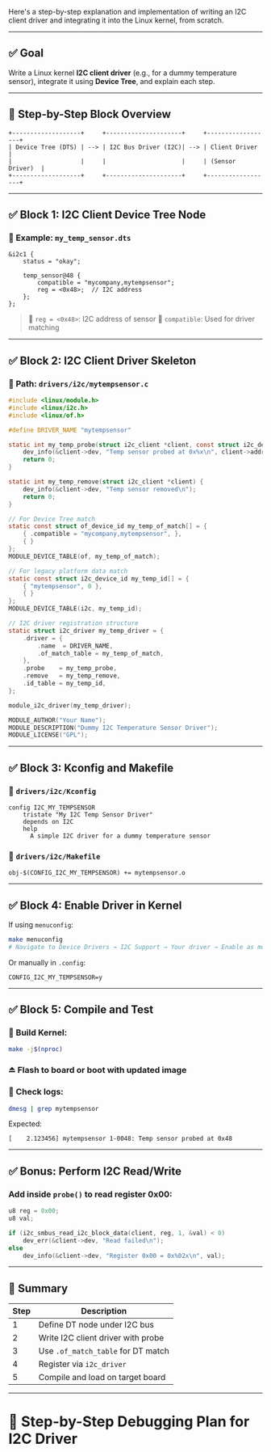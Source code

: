 Here's a step-by-step explanation and implementation of writing an I2C client driver and integrating it into the Linux kernel, from scratch.

---

## ✅ Goal

Write a Linux kernel **I2C client driver** (e.g., for a dummy temperature sensor), integrate it using **Device Tree**, and explain each step.

---

## 🧱 Step-by-Step Block Overview

```
+-------------------+     +---------------------+     +------------------+
| Device Tree (DTS) | --> | I2C Bus Driver (I2C)| --> | Client Driver    |
|                   |     |                     |     | (Sensor Driver)  |
+-------------------+     +---------------------+     +------------------+
```

---

## ✅ Block 1: I2C Client Device Tree Node

### 📄 Example: `my_temp_sensor.dts`

```dts
&i2c1 {
    status = "okay";

    temp_sensor@48 {
        compatible = "mycompany,mytempsensor";
        reg = <0x48>;  // I2C address
    };
};
```

> 📌 `reg = <0x48>`: I2C address of sensor
> 📌 `compatible`: Used for driver matching

---

## ✅ Block 2: I2C Client Driver Skeleton

### 📁 Path: `drivers/i2c/mytempsensor.c`

```c
#include <linux/module.h>
#include <linux/i2c.h>
#include <linux/of.h>

#define DRIVER_NAME "mytempsensor"

static int my_temp_probe(struct i2c_client *client, const struct i2c_device_id *id) {
    dev_info(&client->dev, "Temp sensor probed at 0x%x\n", client->addr);
    return 0;
}

static int my_temp_remove(struct i2c_client *client) {
    dev_info(&client->dev, "Temp sensor removed\n");
    return 0;
}

// For Device Tree match
static const struct of_device_id my_temp_of_match[] = {
    { .compatible = "mycompany,mytempsensor", },
    { }
};
MODULE_DEVICE_TABLE(of, my_temp_of_match);

// For legacy platform data match
static const struct i2c_device_id my_temp_id[] = {
    { "mytempsensor", 0 },
    { }
};
MODULE_DEVICE_TABLE(i2c, my_temp_id);

// I2C driver registration structure
static struct i2c_driver my_temp_driver = {
    .driver = {
        .name  = DRIVER_NAME,
        .of_match_table = my_temp_of_match,
    },
    .probe    = my_temp_probe,
    .remove   = my_temp_remove,
    .id_table = my_temp_id,
};

module_i2c_driver(my_temp_driver);

MODULE_AUTHOR("Your Name");
MODULE_DESCRIPTION("Dummy I2C Temperature Sensor Driver");
MODULE_LICENSE("GPL");
```

---

## ✅ Block 3: Kconfig and Makefile

### 📄 `drivers/i2c/Kconfig`

```kconfig
config I2C_MY_TEMPSENSOR
    tristate "My I2C Temp Sensor Driver"
    depends on I2C
    help
      A simple I2C driver for a dummy temperature sensor
```

### 📄 `drivers/i2c/Makefile`

```make
obj-$(CONFIG_I2C_MY_TEMPSENSOR) += mytempsensor.o
```

---

## ✅ Block 4: Enable Driver in Kernel

If using `menuconfig`:

```bash
make menuconfig
# Navigate to Device Drivers → I2C Support → Your driver → Enable as module or built-in
```

Or manually in `.config`:

```config
CONFIG_I2C_MY_TEMPSENSOR=y
```

---

## ✅ Block 5: Compile and Test

### 🔧 Build Kernel:

```bash
make -j$(nproc)
```

### ⏏ Flash to board or boot with updated image

### 📜 Check logs:

```bash
dmesg | grep mytempsensor
```

Expected:

```
[    2.123456] mytempsensor 1-0048: Temp sensor probed at 0x48
```

---

## ✅ Bonus: Perform I2C Read/Write

### Add inside `probe()` to read register 0x00:

```c
u8 reg = 0x00;
u8 val;

if (i2c_smbus_read_i2c_block_data(client, reg, 1, &val) < 0)
    dev_err(&client->dev, "Read failed\n");
else
    dev_info(&client->dev, "Register 0x00 = 0x%02x\n", val);
```

---

## 🧠 Summary

| Step | Description                        |
| ---- | ---------------------------------- |
| 1    | Define DT node under I2C bus       |
| 2    | Write I2C client driver with probe |
| 3    | Use `.of_match_table` for DT match |
| 4    | Register via `i2c_driver`          |
| 5    | Compile and load on target board   |

---

🧩 Step-by-Step Debugging Plan for I2C Driver
==================================================================================================
